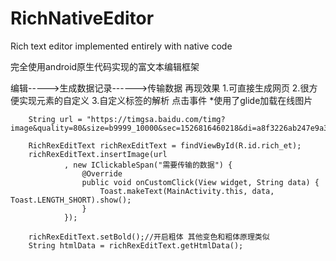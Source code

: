 # RichNativeEditor
Rich text editor implemented entirely with native code

完全使用android原生代码实现的富文本编辑框架

编辑----->生成数据记录------>传输数据 再现效果
1.可直接生成网页
2.很方便实现元素的自定义
3.自定义标签的解析 点击事件 
*使用了glide加载在线图片


        String url = "https://timgsa.baidu.com/timg?image&quality=80&size=b9999_10000&sec=1526816460218&di=a8f3226ab247e9a3b123d31739d38abf&imgtype=0&src=http%3A%2F%2Fi2.hdslb.com%2Fbfs%2Farchive%2Fc329b6cefe81198c16d7bdee88d84d6bd611fc30.jpg";
        
        RichRexEditText richRexEditText = findViewById(R.id.rich_et);
        richRexEditText.insertImage(url
                , new IClickableSpan("需要传输的数据") {
                    @Override
                    public void onCustomClick(View widget, String data) {
                        Toast.makeText(MainActivity.this, data, Toast.LENGTH_SHORT).show();
                    }
                });

        richRexEditText.setBold();//开启粗体 其他变色和粗体原理类似
        String htmlData = richRexEditText.getHtmlData();
